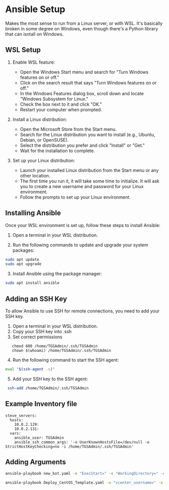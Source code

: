 # Ansible Setup
Makes the most sense to run from a Linux server, or with WSL.  It's basically broken in some degree on Windows, even though there's a Python library that can isntall on Windows.

## WSL Setup

1. Enable WSL feature:
   - Open the Windows Start menu and search for "Turn Windows features on or off."
   - Click on the search result that says "Turn Windows features on or off."
   - In the Windows Features dialog box, scroll down and locate "Windows Subsystem for Linux."
   - Check the box next to it and click "OK."
   - Restart your computer when prompted.

2. Install a Linux distribution:
   - Open the Microsoft Store from the Start menu.
   - Search for the Linux distribution you want to install (e.g., Ubuntu, Debian, or OpenSUSE).
   - Select the distribution you prefer and click "Install" or "Get."
   - Wait for the installation to complete.

3. Set up your Linux distribution:
   - Launch your installed Linux distribution from the Start menu or any other location.
   - The first time you run it, it will take some time to initialize. It will ask you to create a new username and password for your Linux environment.
   - Follow the prompts to set up your Linux environment.

## Installing Ansible

Once your WSL environment is set up, follow these steps to install Ansible:

1. Open a terminal in your WSL distribution.

2. Run the following commands to update and upgrade your system packages:

```bash
sudo apt update
sudo apt upgrade
```
3. Install Ansible using the package manager:

```bash
sudo apt install ansible
```


## Adding an SSH Key

To allow Ansible to use SSH for remote connections, you need to add your SSH key. 
1. Open a terminal in your WSL distribution.
2. Copy your SSH key into .ssh
3. Set correct permissions 
```shell
   chmod 600 /home/TGSAdmin/.ssh/TGSAdmin
   chown $(whoami) /home/TGSAdmin/.ssh/TGSAdmin
```

4. Run the following command to start the SSH agent:
```bash
eval "$(ssh-agent -s)"
```
5. Add your SSH key to the SSH agent:
```bash
 ssh-add /home/TGSAdmin/.ssh/TGSAdmin
 ```

## Example Inventory file
```
steve_servers:
  hosts:
    10.0.2.129:
    10.0.2.131:
  vars:
    ansible_user: TGSAdmin
    ansible_ssh_common_args: '-o UserKnownHostsFile=/dev/null -o StrictHostKeyChecking=no -i /home/TGSAdmin/.ssh/TGSAdmin'
```

## Adding Arguments
```bash
ansible-playbook new_bot.yaml -e "ExecStart=" -e "WorkingDirectory=" -e "Service_Description=" -e "app_name=" -e "destination_folder=" -e "GH_KEY="

ansible-playbook Deploy_CentOS_Template.yaml -e "vcenter_username=" -e "vm_name=" -e "template_name=" -e "datastore_name=" -e "esxi_host="

```

